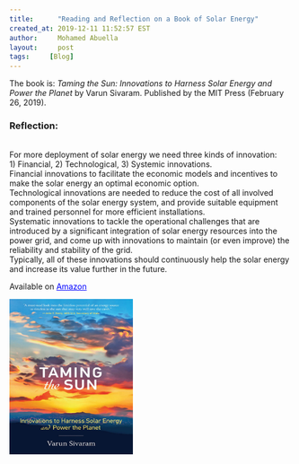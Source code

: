 ```yaml
---
title:      "Reading and Reflection on a Book of Solar Energy"
created_at: 2019-12-11 11:52:57 EST
author:     Mohamed Abuella
layout:     post
tags:     [Blog]
---
```

<!-- <p>Author: Mohamed Abuella, &nbsp;  Publication Date: 2019-12-11 </p>  -->
<!-- <img src="images/taming sun cover.jpg" width="220" height="277" alt="Front Cover"> -->
<!-- <img src="/images/taming sun cover.jpg" alt="banner image"> -->
<!-- <p>This blog entry is available on <a href="https://medium.com/@mhdabuella/reading-a-big-picture-book-after-a-while-of-focusing-on-elaborate-technical-stuff-62b6735fe4f?source=friends_link&sk=40326341cb9aa9e7f6bcd197348cec9b
" target="_blank" style="color:blue">Medium </a> </p> -->
<p>The book is: <cite>Taming the Sun: Innovations to Harness Solar Energy and Power the Planet</cite> by Varun Sivaram. Published by the MIT Press (February 26, 2019).</p>
<h3>Reflection:</h3>
<br> For more deployment of solar energy we need three kinds of innovation:
<br> 1) Financial, 2) Technological, 3) Systemic innovations.
<br> Financial innovations to facilitate the economic models and incentives to make the solar energy an optimal economic option.
<br> Technological innovations are needed to reduce the cost of all involved components of the solar energy system, and provide suitable equipment and trained personnel for more efficient installations.
<br> Systematic innovations to tackle the operational challenges that are introduced by a significant integration of solar energy resources into the power grid, and come up with innovations to maintain (or even improve) the reliability and stability of the grid.
<br> Typically, all of these innovations should continuously help the solar energy and increase its value further in the future.</p>
<p>Available on <a href="https://www.amazon.com/Taming-Sun-Innovations-Harness-Energy/dp/0262537079/ref=sr_1_1?keywords=Taming+the+Sun%3A+Innovations+to+Harness+Solar+Energy+and+Power+the&qid=1576126598&s=books&sr=1-1" target="_blank" style="color:blue">Amazon </a> </p>
<img src="/icons/taming sun cover.jpg" width="220" height="277"  ALIGN=”right” /> 
<!--<img src="/icons/Energy_Civilization.jpg" width="220" height="277"  ALIGN=”right” /> -->
